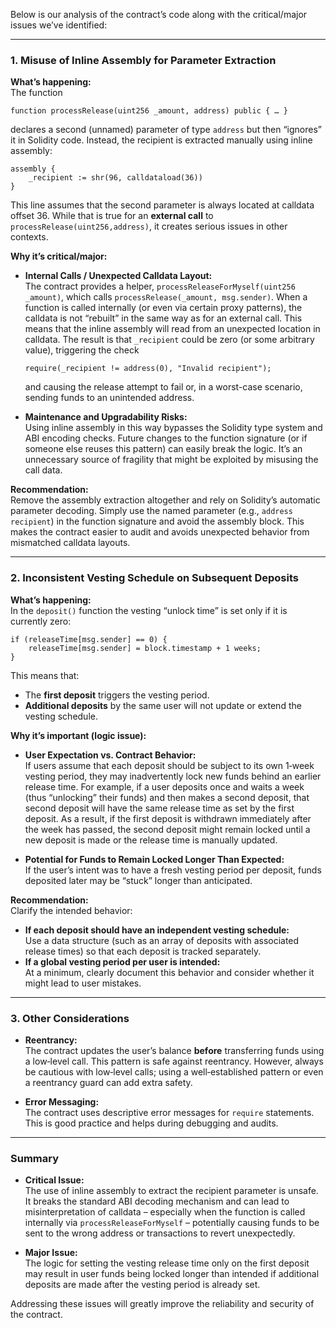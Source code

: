 Below is our analysis of the contract’s code along with the critical/major issues we’ve identified:

---

### 1. **Misuse of Inline Assembly for Parameter Extraction**

**What’s happening:**  
The function 
```solidity
function processRelease(uint256 _amount, address) public { … }
```
declares a second (unnamed) parameter of type `address` but then “ignores” it in Solidity code. Instead, the recipient is extracted manually using inline assembly:
```solidity
assembly {
    _recipient := shr(96, calldataload(36))
}
```
This line assumes that the second parameter is always located at calldata offset 36. While that is true for an **external call** to `processRelease(uint256,address)`, it creates serious issues in other contexts.

**Why it’s critical/major:**
- **Internal Calls / Unexpected Calldata Layout:**  
  The contract provides a helper, `processReleaseForMyself(uint256 _amount)`, which calls `processRelease(_amount, msg.sender)`. When a function is called internally (or even via certain proxy patterns), the calldata is not “rebuilt” in the same way as for an external call. This means that the inline assembly will read from an unexpected location in calldata. The result is that `_recipient` could be zero (or some arbitrary value), triggering the check  
  ```solidity
  require(_recipient != address(0), "Invalid recipient");
  ```  
  and causing the release attempt to fail or, in a worst-case scenario, sending funds to an unintended address.
  
- **Maintenance and Upgradability Risks:**  
  Using inline assembly in this way bypasses the Solidity type system and ABI encoding checks. Future changes to the function signature (or if someone else reuses this pattern) can easily break the logic. It’s an unnecessary source of fragility that might be exploited by misusing the call data.

**Recommendation:**  
Remove the assembly extraction altogether and rely on Solidity’s automatic parameter decoding. Simply use the named parameter (e.g., `address recipient`) in the function signature and avoid the assembly block. This makes the contract easier to audit and avoids unexpected behavior from mismatched calldata layouts.

---

### 2. **Inconsistent Vesting Schedule on Subsequent Deposits**

**What’s happening:**  
In the `deposit()` function the vesting “unlock time” is set only if it is currently zero:
```solidity
if (releaseTime[msg.sender] == 0) {
    releaseTime[msg.sender] = block.timestamp + 1 weeks;
}
```
This means that:
- The **first deposit** triggers the vesting period.
- **Additional deposits** by the same user will not update or extend the vesting schedule.

**Why it’s important (logic issue):**
- **User Expectation vs. Contract Behavior:**  
  If users assume that each deposit should be subject to its own 1‑week vesting period, they may inadvertently lock new funds behind an earlier release time. For example, if a user deposits once and waits a week (thus “unlocking” their funds) and then makes a second deposit, that second deposit will have the same release time as set by the first deposit. As a result, if the first deposit is withdrawn immediately after the week has passed, the second deposit might remain locked until a new deposit is made or the release time is manually updated.
  
- **Potential for Funds to Remain Locked Longer Than Expected:**  
  If the user’s intent was to have a fresh vesting period per deposit, funds deposited later may be “stuck” longer than anticipated.

**Recommendation:**  
Clarify the intended behavior:
- **If each deposit should have an independent vesting schedule:**  
  Use a data structure (such as an array of deposits with associated release times) so that each deposit is tracked separately.
- **If a global vesting period per user is intended:**  
  At a minimum, clearly document this behavior and consider whether it might lead to user mistakes.

---

### 3. **Other Considerations**

- **Reentrancy:**  
  The contract updates the user’s balance **before** transferring funds using a low‑level call. This pattern is safe against reentrancy. However, always be cautious with low‑level calls; using a well‑established pattern or even a reentrancy guard can add extra safety.

- **Error Messaging:**  
  The contract uses descriptive error messages for `require` statements. This is good practice and helps during debugging and audits.

---

### **Summary**

- **Critical Issue:**  
  The use of inline assembly to extract the recipient parameter is unsafe. It breaks the standard ABI decoding mechanism and can lead to misinterpretation of calldata – especially when the function is called internally via `processReleaseForMyself` – potentially causing funds to be sent to the wrong address or transactions to revert unexpectedly.

- **Major Issue:**  
  The logic for setting the vesting release time only on the first deposit may result in user funds being locked longer than intended if additional deposits are made after the vesting period is already set.

Addressing these issues will greatly improve the reliability and security of the contract.